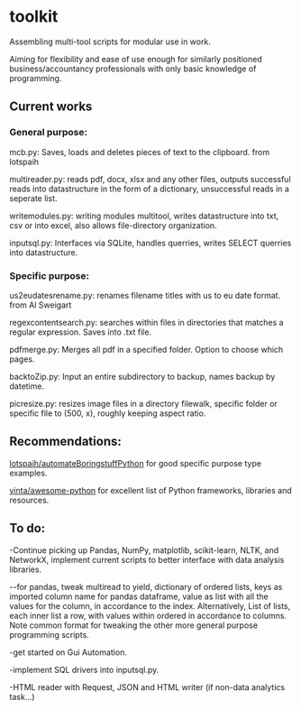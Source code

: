 # toolkit
Assembling multi-tool scripts for modular use in work.

Aiming for flexibility and ease of use enough for similarly positioned business/accountancy professionals with only basic knowledge of programming.

## Current works

### General purpose:

mcb.py: Saves, loads and deletes pieces of text to the clipboard.
from lotspaih

multireader.py: reads pdf, docx, xlsx and any other files, outputs successful reads into datastructure in the form of a dictionary, unsuccessful reads in a seperate list.

writemodules.py: writing modules multitool, writes datastructure into txt, csv or into excel, also allows file-directory organization.

inputsql.py: Interfaces via SQLite, handles querries, writes SELECT querries into datastructure.

### Specific purpose:

us2eudatesrename.py: renames filename titles with us to eu date format.
from Al Sweigart

regexcontentsearch.py: searches within files in directories that matches a regular expression. Saves into .txt file.

pdfmerge.py: Merges all pdf in a specified folder. Option to choose which pages.

backtoZip.py: Input an entire subdirectory to backup, names backup by datetime.

picresize.py: resizes image files in a directory filewalk, specific folder or specific file to (500, x), roughly keeping aspect ratio.

## Recommendations:

[lotspaih/automateBoringstuffPython](https://github.com/lotspaih/automateBoringstuffPython) for good specific purpose type examples.

[vinta/awesome-python](https://github.com/vinta/awesome-python) for excellent list of Python frameworks, libraries and resources.

## To do:

-Continue picking up Pandas, NumPy, matplotlib, scikit-learn, NLTK, and NetworkX, implement current scripts to better interface with data analysis libraries. 

--for pandas, tweak multiread to yield, dictionary of ordered lists, keys as imported column name for pandas dataframe, value as list with all the values for the column, in accordance to the index. Alternatively, List of lists, each inner list a row, with values within ordered in accordance to columns. Note common format for tweaking the other more general purpose programming scripts.

-get started on Gui Automation.

-implement SQL drivers into inputsql.py.

-HTML reader with Request, JSON and HTML writer (if non-data analytics task...)
